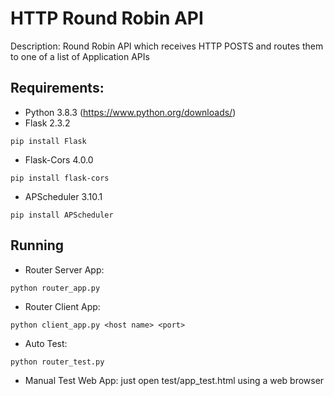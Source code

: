 # HTTP Round Robin API
Description:
Round Robin API which receives HTTP POSTS and routes them to one of a list of Application APIs

## Requirements:
* Python 3.8.3 (https://www.python.org/downloads/)
* Flask 2.3.2
```
pip install Flask
```
* Flask-Cors 4.0.0
```
pip install flask-cors
```
* APScheduler 3.10.1
```
pip install APScheduler
```

## Running 
* Router Server App:
```
python router_app.py
```
* Router Client App:
```
python client_app.py <host name> <port>
```
* Auto Test:
```
python router_test.py
```
* Manual Test Web App: just open test/app_test.html using a web browser
